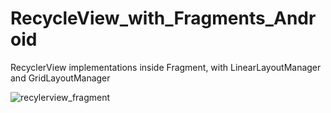 # RecycleView_with_Fragments_Android
RecyclerView implementations inside Fragment, with LinearLayoutManager and GridLayoutManager

![recylerview_fragment](https://github.com/PutraGandaD/RecycleView_with_Fragments_Android/assets/54593964/6decaeb5-dd98-4e64-ac70-11ec5023784e)

